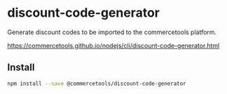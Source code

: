 # discount-code-generator

Generate discount codes to be imported to the commercetools platform.

https://commercetools.github.io/nodejs/cli/discount-code-generator.html

## Install

```bash
npm install --save @commercetools/discount-code-generator
```
